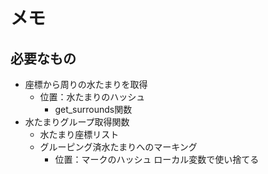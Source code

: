 # メモ
## 必要なもの
* 座標から周りの水たまりを取得
  * 位置：水たまりのハッシュ
    * get_surrounds関数
* 水たまりグループ取得関数
  * 水たまり座標リスト
  * グルーピング済水たまりへのマーキング
    * 位置：マークのハッシュ
          ローカル変数で使い捨てる
